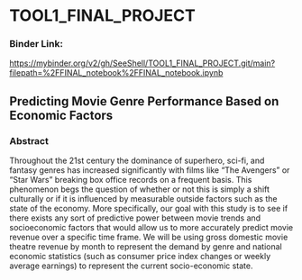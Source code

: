 # TOOL1_FINAL_PROJECT


### Binder Link: 
https://mybinder.org/v2/gh/SeeShell/TOOL1_FINAL_PROJECT.git/main?filepath=%2FFINAL_notebook%2FFINAL_notebook.ipynb


## Predicting Movie Genre Performance Based on Economic Factors

### Abstract

Throughout the 21st century the dominance of superhero, sci-fi, and fantasy genres has increased significantly with films like “The Avengers” or “Star Wars” breaking box office records on a frequent basis.  This phenomenon begs the question of whether or not this is simply a shift culturally or if it is influenced by measurable outside factors such as the state of the economy.  More specifically, our goal with this study is to see if there exists any sort of predictive power between movie trends and socioeconomic factors that would allow us to more accurately predict movie revenue over a specific time frame.  We will be using gross domestic movie theatre revenue by month to represent the demand by genre and national economic statistics (such as consumer price index changes or weekly average earnings) to represent the current socio-economic state.
